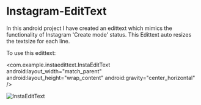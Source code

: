 # Instagram-EditText
In this android project I have created an edittext which mimics the functionality of Instagram 'Create mode' status.
This Edittext auto resizes the textsize for each line.

To use this edittext:

  <com.example.instaedittext.InstaEditText
        android:layout_width="match_parent"
        android:layout_height="wrap_content"
        android:gravity="center_horizontal" />

![InstaEditText](https://user-images.githubusercontent.com/37189363/72993414-5b98c880-3e1b-11ea-9a96-07d3d5c84853.gif)
